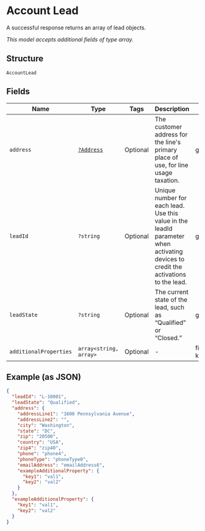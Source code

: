 
# Account Lead

A successful response returns an array of lead objects.

*This model accepts additional fields of type array.*

## Structure

`AccountLead`

## Fields

| Name | Type | Tags | Description | Getter | Setter |
|  --- | --- | --- | --- | --- | --- |
| `address` | [`?Address`](../../doc/models/address.md) | Optional | The customer address for the line's primary place of use, for line usage taxation. | getAddress(): ?Address | setAddress(?Address address): void |
| `leadId` | `?string` | Optional | Unique number for each lead. Use this value in the leadId parameter when activating devices to credit the activations to the lead. | getLeadId(): ?string | setLeadId(?string leadId): void |
| `leadState` | `?string` | Optional | The current state of the lead, such as “Qualified” or “Closed.” | getLeadState(): ?string | setLeadState(?string leadState): void |
| `additionalProperties` | `array<string, array>` | Optional | - | findAdditionalProperty(string key): array | additionalProperty(string key, array value): void |

## Example (as JSON)

```json
{
  "leadId": "L-10001",
  "leadState": "Qualified",
  "address": {
    "addressLine1": "1600 Pennsylvania Avenue",
    "addressLine2": "",
    "city": "Washington",
    "state": "DC",
    "zip": "20500",
    "country": "USA",
    "zip4": "zip40",
    "phone": "phone4",
    "phoneType": "phoneType0",
    "emailAddress": "emailAddress6",
    "exampleAdditionalProperty": {
      "key1": "val1",
      "key2": "val2"
    }
  },
  "exampleAdditionalProperty": {
    "key1": "val1",
    "key2": "val2"
  }
}
```

